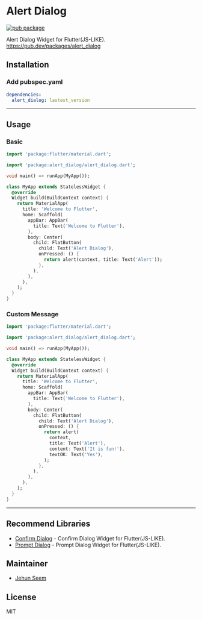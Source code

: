 # Alert Dialog

[![pub package](https://img.shields.io/pub/v/alert_dialog.svg)](https://pub.dartlang.org/packages/alert_dialog)

Alert Dialog Widget for Flutter(JS-LIKE).
https://pub.dev/packages/alert_dialog

## Installation

### Add pubspec.yaml
``` yaml
dependencies:
  alert_dialog: lastest_version
```
---
## Usage

### Basic
``` dart
import 'package:flutter/material.dart';

import 'package:alert_dialog/alert_dialog.dart';

void main() => runApp(MyApp());

class MyApp extends StatelessWidget {
  @override
  Widget build(BuildContext context) {
    return MaterialApp(
      title: 'Welcome to Flutter',
      home: Scaffold(
        appBar: AppBar(
          title: Text('Welcome to Flutter'),
        ),
        body: Center(
          child: FlatButton(
            child: Text('Alert Dialog'),
            onPressed: () {
              return alert(context, title: Text('Alert'));
            },
          ),
        ),
      ),
    );
  }
}
```

### Custom Message
``` dart
import 'package:flutter/material.dart';

import 'package:alert_dialog/alert_dialog.dart';

void main() => runApp(MyApp());

class MyApp extends StatelessWidget {
  @override
  Widget build(BuildContext context) {
    return MaterialApp(
      title: 'Welcome to Flutter',
      home: Scaffold(
        appBar: AppBar(
          title: Text('Welcome to Flutter'),
        ),
        body: Center(
          child: FlatButton(
            child: Text('Alert Dialog'),
            onPressed: () {
              return alert(
                context,
                title: Text('Alert'),
                content: Text('It is fun!'),
                textOK: Text('Yes'),
              );
            },
          ),
        ),
      ),
    );
  }
}
```
---
## Recommend Libraries

- [Confirm Dialog](https://github.com/gtgalone/confirm_dialog) - Confirm Dialog Widget for Flutter(JS-LIKE).
- [Prompt Dialog](https://github.com/gtgalone/prompt_dialog) - Prompt Dialog Widget for Flutter(JS-LIKE).

## Maintainer

- [Jehun Seem](https://github.com/gtgalone)

## License

MIT
